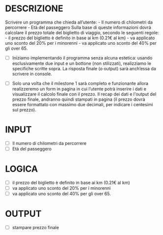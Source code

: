 # DESCRIZIONE

Scrivere un programma che chieda all’utente:
    - Il numero di chilometri da percorrere
    - Età del passeggero
Sulla base di queste informazioni dovrà calcolare il prezzo totale del biglietto di viaggio, secondo le seguenti regole:
    - il prezzo del biglietto è definito in base ai km (0.21€ al km)
    - va applicato uno sconto del 20% per i minorenni
    - va applicato uno sconto del 40% per gli over 65.

- [ ] Iniziamo implementando il programma senza alcuna estetica: usando esclusivamente due input e un bottone (non stilizzati), realizziamo le specifiche scritte sopra. La risposta finale (o output) sarà anch’essa da scrivere in console.

- [ ] Solo una volta che il milestone 1 sarà completo e funzionante allora realizzeremo un form in pagina in cui l’utente potrà inserire i dati e visualizzare il calcolo finale con il prezzo.
Il recap dei dati e l'output del prezzo finale, andranno quindi stampati in pagina (il prezzo dovrà essere formattato con massimo due decimali, per indicare i centesimi sul prezzo).

# INPUT
- [ ] Il numero di chilometri da percorrere
- [ ] Età del passeggero

# LOGICA
- [ ] il prezzo del biglietto è definito in base ai km (0.21€ al km)
- [ ] va applicato uno sconto del 20% per i minorenni
- [ ] va applicato uno sconto del 40% per gli over 65.

# OUTPUT
- [ ] stampare prezzo finale